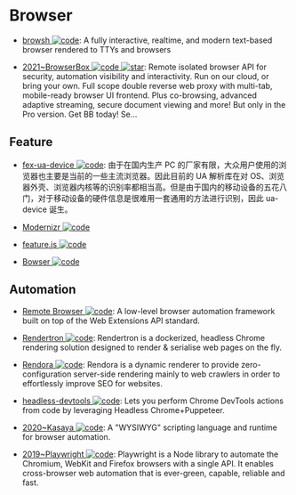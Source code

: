 # Browser

- [browsh ![code](https://ng-tech.icu/assets/code.svg)](https://github.com/browsh-org/browsh): A fully interactive, realtime, and modern text-based browser rendered to TTYs and browsers

- [2021~BrowserBox ![code](https://ng-tech.icu/assets/code.svg) ![star](https://img.shields.io/github/stars/dosyago/BrowserBox)](https://github.com/dosyago/BrowserBox): Remote isolated browser API for security, automation visibility and interactivity. Run on our cloud, or bring your own. Full scope double reverse web proxy with multi-tab, mobile-ready browser UI frontend. Plus co-browsing, advanced adaptive streaming, secure document viewing and more! But only in the Pro version. Get BB today! Se…

## Feature

- [fex-ua-device ![code](https://ng-tech.icu/assets/code.svg)](https://github.com/fex-team/ua-device): 由于在国内生产 PC 的厂家有限，大众用户使用的浏览器也主要是当前的一些主流浏览器。因此目前的 UA 解析库在对 OS、浏览器外壳、浏览器内核等的识别率都相当高。但是由于国内的移动设备的五花八门，对于移动设备的硬件信息是很难用一套通用的方法进行识别，因此 ua-device 诞生。

- [Modernizr ![code](https://ng-tech.icu/assets/code.svg)](https://github.com/Modernizr/Modernizr)

- [feature.js ![code](https://ng-tech.icu/assets/code.svg)](https://github.com/viljamis/feature.js)

- [Bowser ![code](https://ng-tech.icu/assets/code.svg)](https://github.com/ded/bowser)

## Automation

- [Remote Browser ![code](https://ng-tech.icu/assets/code.svg)](https://github.com/intoli/remote-browser): A low-level browser automation framework built on top of the Web Extensions API standard.

- [Rendertron ![code](https://ng-tech.icu/assets/code.svg)](https://github.com/GoogleChrome/rendertron): Rendertron is a dockerized, headless Chrome rendering solution designed to render & serialise web pages on the fly.

- [Rendora ![code](https://ng-tech.icu/assets/code.svg)](https://github.com/rendora/rendora): Rendora is a dynamic renderer to provide zero-configuration server-side rendering mainly to web crawlers in order to effortlessly improve SEO for websites.

- [headless-devtools ![code](https://ng-tech.icu/assets/code.svg)](https://github.com/cowchimp/headless-devtools): Lets you perform Chrome DevTools actions from code by leveraging Headless Chrome+Puppeteer.

- [2020~Kasaya ![code](https://ng-tech.icu/assets/code.svg)](https://github.com/syscolabs/kasaya): A "WYSIWYG" scripting language and runtime for browser automation.

- [2019~Playwright ![code](https://ng-tech.icu/assets/code.svg)](https://github.com/microsoft/playwright): Playwright is a Node library to automate the Chromium, WebKit and Firefox browsers with a single API. It enables cross-browser web automation that is ever-green, capable, reliable and fast.
